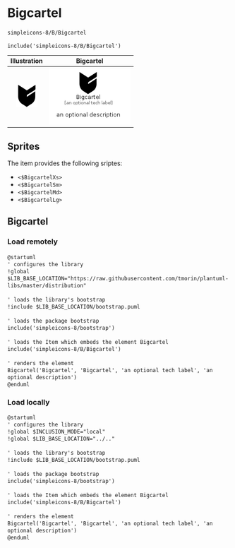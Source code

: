 # Bigcartel


```text
simpleicons-8/B/Bigcartel
```

```text
include('simpleicons-8/B/Bigcartel')
```



| Illustration | Bigcartel |
| :---: | :---: |
| ![illustration for Illustration](../../simpleicons-8/B/Bigcartel.png) | ![illustration for Bigcartel](../../simpleicons-8/B/Bigcartel.Local.png) |



## Sprites
The item provides the following sriptes:

- `<$BigcartelXs>`
- `<$BigcartelSm>`
- `<$BigcartelMd>`
- `<$BigcartelLg>`





## Bigcartel

### Load remotely
```plantuml
@startuml
' configures the library
!global $LIB_BASE_LOCATION="https://raw.githubusercontent.com/tmorin/plantuml-libs/master/distribution"

' loads the library's bootstrap
!include $LIB_BASE_LOCATION/bootstrap.puml

' loads the package bootstrap
include('simpleicons-8/bootstrap')

' loads the Item which embeds the element Bigcartel
include('simpleicons-8/B/Bigcartel')

' renders the element
Bigcartel('Bigcartel', 'Bigcartel', 'an optional tech label', 'an optional description')
@enduml
```

### Load locally
```plantuml
@startuml
' configures the library
!global $INCLUSION_MODE="local"
!global $LIB_BASE_LOCATION="../.."

' loads the library's bootstrap
!include $LIB_BASE_LOCATION/bootstrap.puml

' loads the package bootstrap
include('simpleicons-8/bootstrap')

' loads the Item which embeds the element Bigcartel
include('simpleicons-8/B/Bigcartel')

' renders the element
Bigcartel('Bigcartel', 'Bigcartel', 'an optional tech label', 'an optional description')
@enduml
```

